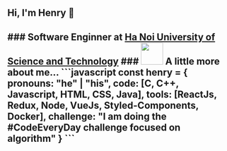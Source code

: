 <h2> Hi, I'm Henry 👋<h2>
### Software Enginner at <a href="https://www.hust.edu.vn/">Ha Noi University of Science and Technology</a>
### <img src="https://media4.giphy.com/media/l41YryziohxMVBtmg/200w.gif" width="50"> A little more about me...  
```javascript
const henry = {
  pronouns: "he" | "his",
  code: [C, C++, Javascript, HTML, CSS, Java],
  tools: [ReactJs, Redux, Node, VueJs, Styled-Components, Docker],
  challenge: "I am doing the #CodeEveryDay challenge focused on algorithm"
}
```
